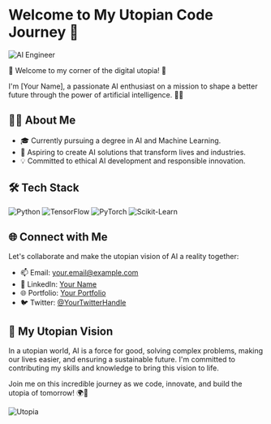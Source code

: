 # Welcome to My Utopian Code Journey 🚀

![AI Engineer](https://img.shields.io/badge/AI%20Engineer-Future%20Builder-brightgreen)

🌟 Welcome to my corner of the digital utopia! 🌟

I'm [Your Name], a passionate AI enthusiast on a mission to shape a better future through the power of artificial intelligence. 🤖✨

## 👨‍💻 About Me

- 🎓 Currently pursuing a degree in AI and Machine Learning.
- 🚀 Aspiring to create AI solutions that transform lives and industries.
- 💡 Committed to ethical AI development and responsible innovation.

## 🛠️ Tech Stack

![Python](https://img.shields.io/badge/Python-%2314354C.svg?style=flat&logo=python&logoColor=white)
![TensorFlow](https://img.shields.io/badge/TensorFlow-%23FF6F00.svg?style=flat&logo=tensorflow&logoColor=white)
![PyTorch](https://img.shields.io/badge/PyTorch-%23EE4C2C.svg?style=flat&logo=pytorch&logoColor=white)
![Scikit-Learn](https://img.shields.io/badge/Scikit--Learn-%23F7931E.svg?style=flat&logo=scikit-learn&logoColor=white)

## 🌐 Connect with Me

Let's collaborate and make the utopian vision of AI a reality together:

- 📫 Email: [your.email@example.com](mailto:your.email@example.com)
- 💼 LinkedIn: [Your Name](https://www.linkedin.com/in/yourname/)
- 🌐 Portfolio: [Your Portfolio](https://yourportfolio.com)
- 🐦 Twitter: [@YourTwitterHandle](https://twitter.com/YourTwitterHandle)

## 🚀 My Utopian Vision

In a utopian world, AI is a force for good, solving complex problems, making our lives easier, and ensuring a sustainable future. I'm committed to contributing my skills and knowledge to bring this vision to life.

Join me on this incredible journey as we code, innovate, and build the utopia of tomorrow! 🌍🌈

![Utopia](https://media.giphy.com/media/5dPnSoJ8kpWfC/giphy.gif)
